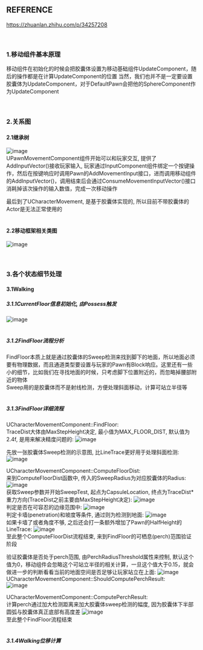 ## REFERENCE
https://zhuanlan.zhihu.com/p/34257208
<br><br><br>

### 1.移动组件基本原理
移动组件在初始化的时候会把胶囊体设置为移动基础组件UpdateComponent，随后的操作都是在计算UpdateComponent的位置
当然，我们也并不是一定要设置胶囊体为UpdateComponent，对于DefaultPawn会把他的SphereComponent作为UpdateComponent
<br><br><br>

### 2.关系图
#### 2.1继承树
![image](https://github.com/user-attachments/assets/9a53a53b-2149-488a-b092-a654a0749a25)\
UPawnMovementComponent组件开始可以和玩家交互, 提供了AddInputVector()接收玩家输入, 玩家通过InputComponent组件绑定一个按键操作，然后在按键响应时调用Pawn的AddMovementInput接口，进而调用移动组件的AddInputVector()，调用结束后会通过ConsumeMovementInputVector()接口消耗掉该次操作的输入数值，完成一次移动操作

最后到了UCharacterMovement, 是基于胶囊体实现的, 所以目前不带胶囊体的Actor是无法正常使用的
<br><br>

#### 2.2移动框架相关类图
![image](https://github.com/user-attachments/assets/e7446d05-1e51-497e-8c85-b6e9ba4eae76)
<br><br><br>

### 3.各个状态细节处理
#### 3.1Walking
##### 3.1.1CurrentFloor信息初始化, 由Possess触发
![image](https://github.com/user-attachments/assets/2ee623e4-ec92-4528-8fcb-fc5ce0e3cc27)
<br><br>

##### 3.1.2FindFloor流程分析
FindFloor本质上就是通过胶囊体的Sweep检测来找到脚下的地面，所以地面必须要有物理数据，而且通道类型要设置与玩家的Pawn有Block响应。这里还有一些小的细节，比如我们在寻找地面的时候，只考虑脚下位置附近的，而忽略掉腰部附近的物体\
Sweep用的是胶囊体而不是射线检测，方便处理斜面移动，计算可站立半径等
<br><br>

##### 3.1.3FindFloor详细流程
UCharacterMovementComponent::FindFloor:\
TraceDist大体由MaxStepHeight决定, 最小值为MAX_FLOOR_DIST, 默认值为2.4f, 是用来解决精度问题的:
![image](https://github.com/user-attachments/assets/690313e9-6ce0-43aa-bd33-3edc4776ad85)

先放一张胶囊体Sweep检测的示意图, 比LineTrace更好用于处理斜面检测:
![image](https://github.com/user-attachments/assets/4566fcce-4d70-43d2-81d8-32bd0cdd6bdd)

UCharacterMovementComponent::ComputeFloorDist:\
来到ComputeFloorDist函数中, 传入的SweepRadius为对应胶囊体的Radius:
![image](https://github.com/user-attachments/assets/015339db-4e6c-4baa-812b-e4e1be0cd7f5)\
获取Sweep参数并开始SweepTest, 起点为CapsuleLocation, 终点为TraceDist*重力方向(TraceDist之前主要由MaxStepHeight决定):
![image](https://github.com/user-attachments/assets/8eb4e686-ef49-4c25-bbcc-3bb260ddd39f)\
判定是否在可容忍的边缘范围中:
![image](https://github.com/user-attachments/assets/2c34560c-1e65-4e39-bd92-dd77f591ecff)\
判定卡墙(penetration)和坡度等条件, 通过则为检测到地面:
![image](https://github.com/user-attachments/assets/b9fb8a91-434c-4074-a7b5-fbf173250f7f)\
如果卡墙了或者角度不够, 之后还会打一条额外增加了Pawn的HalfHeight的LineTrace:
![image](https://github.com/user-attachments/assets/372682ed-c6c7-437c-a7c2-d17e7927de38)\
至此整个ComputeFloorDist流程结束, 来到FindFloor的可栖息(perch)范围验证阶段

验证胶囊体是否处于perch范围, 由PerchRadiusThreshold属性来控制, 默认这个值为0，移动组件会忽略这个可站立半径的相关计算，一旦这个值大于0.15，就会做进一步的判断看看当前的地面空间是否足够让玩家站立在上面:
![image](https://github.com/user-attachments/assets/05b0f88a-25d5-4ca1-b60c-5e897a548162)
UCharacterMovementComponent::ShouldComputePerchResult:\
![image](https://github.com/user-attachments/assets/6b20cd8a-7339-4b3a-9153-d9e474ebcc90)

UCharacterMovementComponent::ComputePerchResult:\
计算perch通过加大检测距离来加大胶囊体sweep检测的幅度, 因为胶囊体下半部圆弧与胶囊体真正底部有高度差
![image](https://github.com/user-attachments/assets/a5de5255-d207-4116-8ff1-f5ba531ef2b4)\
至此整个FindFloor流程结束
<br><br>

##### 3.1.4Walking位移计算



